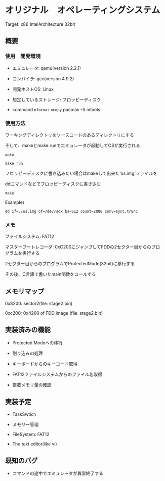 ﻿オリジナル　オペレーティングシステム
====

Target: x86 IntelArchitecture 32bit

## 概要

### 使用　開発環境

* エミュレータ: qemu(version 2.2.1)

* コンパイラ: gcc(version 4.9.2)

* 開発ホストOS: Linux

* 想定しているストレージ: フロッピーディスク

* command `mformat` `mcopy`
pacman -S mtools

### 使用方法

ワーキングディレクトリをソースコードのあるディレクトリにする

そして、makeとmake runでエミュレータが起動してOSが実行される

`make`

`make run`

フロッピーディスクに書き込みたい場合はmakeして出来た'os.img'ファイルを

ddコマンドなどでフロッピーディスクに書き込む

`make`

Example)

`dd if=./os.img of=/dev/sdx bs=512 count=2880 conv=sync,trunc`

### メモ

ファイルシステム: FAT12

マスターブートレコーダ: 0xC200にジャンプしてFDDの2セクター目からのプログラムを実行する

2セクター目からのプログラムでProtectedMode(32bit)に移行する

その後、C言語で書いたmain関数をコールする

## メモリマップ
0x8200: sector2(file: stage2.bin)

0xc200: 0x4200 of FDD image (file: stage2.bin)

## 実装済みの機能

* Protected Modeへの移行

* 割り込みの処理

* キーボードからのキーコード取得

* FAT12ファイルシステムからのファイル名取得

* 搭載メモリ量の確認

## 実装予定

* TaskSwtich

* メモリー管理

* FileSystem: FAT12

* The text editor(like vi)

## 既知のバグ

* コマンドの途中でエミュレータが異常終了する
